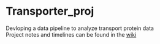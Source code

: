 # Transporter_proj
Devloping a data pipeline to analyze transport protein data <br>
Project notes and timelines can be found in the [wiki](https://github.com/s-joshid/Transporter_proj/wiki)
